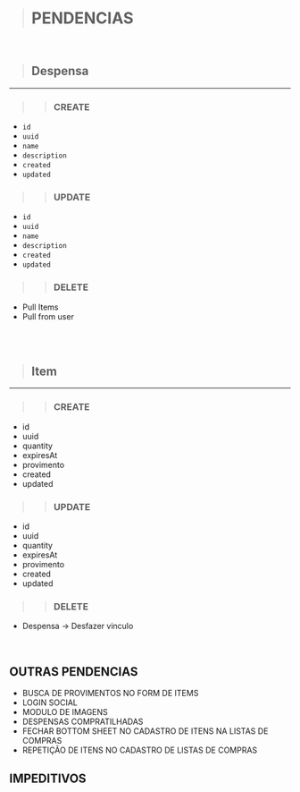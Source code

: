 > # PENDENCIAS
<br>

> ## Despensa
___
>> ### CREATE
- `id`
- `uuid`
- `name`
- `description`
- `created`
- `updated`

>> ### UPDATE
- `id`
- `uuid`
- `name`
- `description`
- `created`
- `updated`

>> ### DELETE
- Pull Items
- Pull from user

<br>
<br>

> ## Item
___
>> ### CREATE
- id
- uuid
- quantity
- expiresAt
- provimento
- created
- updated

>> ### UPDATE
- id
- uuid
- quantity
- expiresAt
- provimento
- created
- updated

>> ### DELETE
- Despensa -> Desfazer vinculo

<br>

## OUTRAS PENDENCIAS
- BUSCA DE PROVIMENTOS NO FORM DE ITEMS
- LOGIN SOCIAL
- MODULO DE IMAGENS
- DESPENSAS COMPRATILHADAS
- FECHAR BOTTOM SHEET NO CADASTRO DE ITENS NA LISTAS DE COMPRAS
- REPETIÇÃO DE ITENS NO CADASTRO DE LISTAS DE COMPRAS

## IMPEDITIVOS